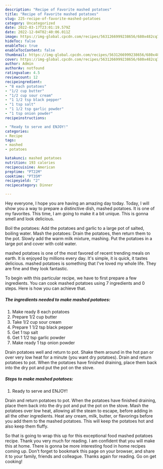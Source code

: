 ```yaml
---
description: "Recipe of Favorite mashed potatoes"
title: "Recipe of Favorite mashed potatoes"
slug: 225-recipe-of-favorite-mashed-potatoes
category: Uncategorized
date: 2022-03-17T23:01:19.579Z
date: 2022-12-04T02:40:06.011Z
image: https://img-global.cpcdn.com/recipes/5631266999238656/680x482cq70/mashed-potatoes-recipe-main-photo.jpg
hideToc: false
enableToc: true
enableTocContent: false
thumbnail: https://img-global.cpcdn.com/recipes/5631266999238656/680x482cq70/mashed-potatoes-recipe-main-photo.jpg
cover: https://img-global.cpcdn.com/recipes/5631266999238656/680x482cq70/mashed-potatoes-recipe-main-photo.jpg
author: Admin
authorAv: notfound
ratingvalue: 4.5
reviewcount: 12
recipeingredient:
- "8 each potatoes"
- "1/2 cup butter"
- "1/2 cup sour cream"
- "1 1/2 tsp black pepper"
- "1 tsp salt"
- "1 1/2 tsp garlic powder"
- "1 tsp onion powder"
recipeinstructions:

- "Ready to serve and ENJOY!"
categories:
- Recipe
tags:
- mashed
- potatoes

katakunci: mashed potatoes 
nutrition: 193 calories
recipecuisine: American
preptime: "PT22M"
cooktime: "PT35M"
recipeyield: "2"
recipecategory: Dinner

---
```



Hey everyone, I hope you are having an amazing day today. Today, I will show you a way to prepare a distinctive dish, mashed potatoes. It is one of my favorites. This time, I am going to make it a bit unique. This is gonna smell and look delicious.

Boil the potatoes: Add the potatoes and garlic to a large pot of salted, boiling water. Mash the potatoes: Drain the potatoes, then return them to the pot. Slowly add the warm milk mixture, mashing. Put the potatoes in a large pot and cover with cold water.

mashed potatoes is one of the most favored of recent trending meals on earth. It is enjoyed by millions every day. It's simple, it is quick, it tastes delicious. mashed potatoes is something that I've loved my whole life. They are fine and they look fantastic.


To begin with this particular recipe, we have to first prepare a few ingredients. You can cook mashed potatoes using 7 ingredients and 0 steps. Here is how you can achieve that.

<!--inarticleads1-->

##### The ingredients needed to make mashed potatoes:

1. Make ready 8 each potatoes
1. Prepare 1/2 cup butter
1. Take 1/2 cup sour cream
1. Prepare 1 1/2 tsp black pepper
1. Get 1 tsp salt
1. Get 1 1/2 tsp garlic powder
1. Make ready 1 tsp onion powder


Drain potatoes well and return to pot. Shake them around in the hot pan or over very low heat for a minute (you want dry potatoes). Drain and return potatoes to pot. When the potatoes have finished draining, place them back into the dry pot and put the pot on the stove. 

<!--inarticleads2-->

##### Steps to make mashed potatoes:


1. Ready to serve and ENJOY!

Drain and return potatoes to pot. When the potatoes have finished draining, place them back into the dry pot and put the pot on the stove. Mash the potatoes over low heat, allowing all the steam to escape, before adding in all the other ingredients. Heat any cream, milk, butter, or flavorings before you add them to the mashed potatoes. This will keep the potatoes hot and also keep them fluffy. 

So that is going to wrap this up for this exceptional food mashed potatoes recipe. Thank you very much for reading. I am confident that you will make this at home. There is gonna be more interesting food in home recipes coming up. Don't forget to bookmark this page on your browser, and share it to your family, friends and colleague. Thanks again for reading. Go on get cooking!
